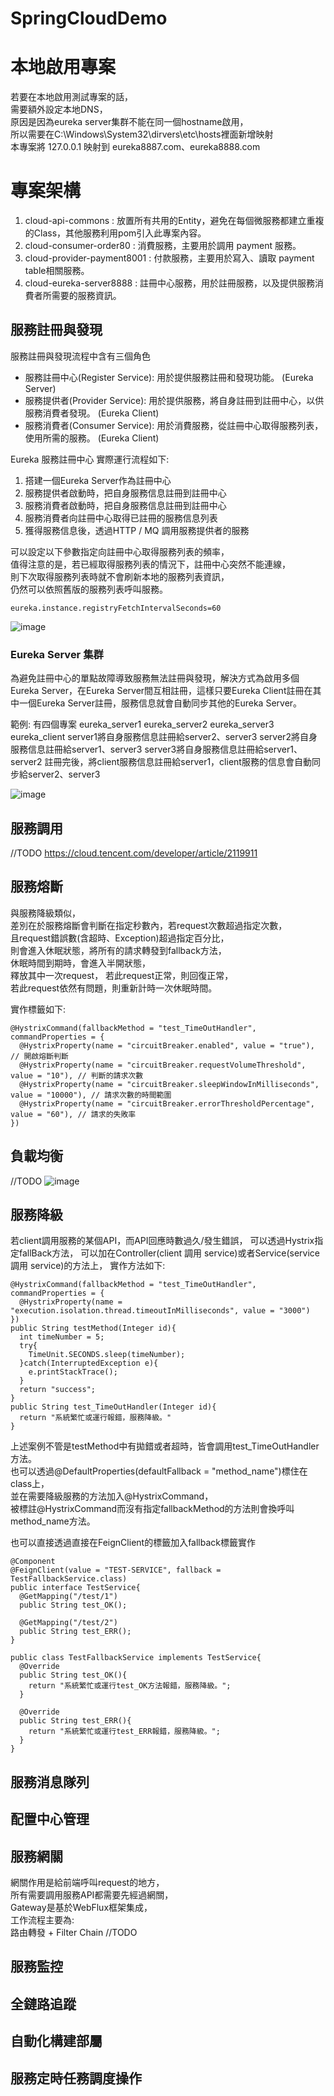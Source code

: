 # SpringCloudDemo

# 本地啟用專案
若要在本地啟用測試專案的話，  
需要額外設定本地DNS，  
原因是因為eureka server集群不能在同一個hostname啟用，  
所以需要在C:\Windows\System32\dirvers\etc\hosts裡面新增映射  
本專案將 127.0.0.1 映射到 eureka8887.com、eureka8888.com 

# 專案架構
1. cloud-api-commons : 放置所有共用的Entity，避免在每個微服務都建立重複的Class，其他服務利用pom引入此專案內容。
2. cloud-consumer-order80 : 消費服務，主要用於調用 payment 服務。
3. cloud-provider-payment8001 : 付款服務，主要用於寫入、讀取 payment table相關服務。
4. cloud-eureka-server8888 : 註冊中心服務，用於註冊服務，以及提供服務消費者所需要的服務資訊。


## 服務註冊與發現

服務註冊與發現流程中含有三個角色

* 服務註冊中心(Register Service): 用於提供服務註冊和發現功能。 (Eureka Server)
* 服務提供者(Provider Service): 用於提供服務，將自身註冊到註冊中心，以供服務消費者發現。 (Eureka Client)
* 服務消費者(Consumer Service): 用於消費服務，從註冊中心取得服務列表，使用所需的服務。 (Eureka Client)

Eureka 服務註冊中心 實際運行流程如下:
1. 搭建一個Eureka Server作為註冊中心
2. 服務提供者啟動時，把自身服務信息註冊到註冊中心
3. 服務消費者啟動時，把自身服務信息註冊到註冊中心
4. 服務消費者向註冊中心取得已註冊的服務信息列表
5. 獲得服務信息後，透過HTTP / MQ 調用服務提供者的服務

可以設定以下參數指定向註冊中心取得服務列表的頻率，  
值得注意的是，若已經取得服務列表的情況下，註冊中心突然不能連線，  
則下次取得服務列表時就不會刷新本地的服務列表資訊，  
仍然可以依照舊版的服務列表呼叫服務。
```
eureka.instance.registryFetchIntervalSeconds=60
```

![image](https://user-images.githubusercontent.com/59738136/224939925-6447b04f-4c68-498f-8d6a-9fae829f1fc3.png)

### Eureka Server 集群
為避免註冊中心的單點故障導致服務無法註冊與發現，解決方式為啟用多個Eureka Server，在Eureka Server間互相註冊，這樣只要Eureka Client註冊在其中一個Eureka Server註冊，服務信息就會自動同步其他的Eureka Server。

範例:
有四個專案
eureka_server1
eureka_server2
eureka_server3
eureka_client
server1將自身服務信息註冊給server2、server3
server2將自身服務信息註冊給server1、server3
server3將自身服務信息註冊給server1、server2
註冊完後，將client服務信息註冊給server1，client服務的信息會自動同步給server2、server3

![image](https://user-images.githubusercontent.com/59738136/233244543-7d7d8a5e-1a0e-4276-a03b-c5bf46bb9e4c.png)


## 服務調用
//TODO
https://cloud.tencent.com/developer/article/2119911

## 服務熔斷

與服務降級類似，  
差別在於服務熔斷會判斷在指定秒數內，若request次數超過指定次數，  
且request錯誤數(含超時、Exception)超過指定百分比，  
則會進入休眠狀態，將所有的請求轉發到fallback方法，  
休眠時間到期時，會進入半開狀態，  
釋放其中一次request，
若此request正常，則回復正常，  
若此request依然有問題，則重新計時一次休眠時間。

實作標籤如下:
```
@HystrixCommand(fallbackMethod = "test_TimeOutHandler", commandProperties = {
  @HystrixProperty(name = "circuitBreaker.enabled", value = "true"), // 開啟熔斷判斷
  @HystrixProperty(name = "circuitBreaker.requestVolumeThreshold", value = "10"), // 判斷的請求次數
  @HystrixProperty(name = "circuitBreaker.sleepWindowInMilliseconds", value = "10000"), // 請求次數的時間範圍
  @HystrixProperty(name = "circuitBreaker.errorThresholdPercentage", value = "60"), // 請求的失敗率
})
```



## 負載均衡
//TODO
![image](https://user-images.githubusercontent.com/59738136/234154447-4292df15-1b46-4481-ae60-dc2f0f43c624.png)

## 服務降級

若client調用服務的某個API，而API回應時數過久/發生錯誤，
可以透過Hystrix指定fallBack方法，
可以加在Controller(client 調用 service)或者Service(service 調用 service)的方法上，
實作方法如下:
```
@HystrixCommand(fallbackMethod = "test_TimeOutHandler", commandProperties = {
  @HystrixProperty(name = "execution.isolation.thread.timeoutInMilliseconds", value = "3000")
})
public String testMethod(Integer id){
  int timeNumber = 5;
  try{
    TimeUnit.SECONDS.sleep(timeNumber);
  }catch(InterruptedException e){
    e.printStackTrace();
  }
  return "success";
}
public String test_TimeOutHandler(Integer id){
  return "系統繁忙或運行報錯，服務降級。"
}

```
上述案例不管是testMethod中有拋錯或者超時，皆會調用test_TimeOutHandler方法。  
也可以透過@DefaultProperties(defaultFallback = "method_name")標住在class上，  
並在需要降級服務的方法加入@HystrixCommand，  
被標註@HystrixCommand而沒有指定fallbackMethod的方法則會換呼叫method_name方法。  

也可以直接透過直接在FeignClient的標籤加入fallback標籤實作  
```
@Component
@FeignClient(value = "TEST-SERVICE", fallback =  TestFallbackService.class)
public interface TestService{
  @GetMapping("/test/1")
  public String test_OK();

  @GetMapping("/test/2")
  public String test_ERR();
}

public class TestFallbackService implements TestService{
  @Override
  public String test_OK(){
    return "系統繁忙或運行test_OK方法報錯，服務降級。";
  }
  
  @Override
  public String test_ERR(){
    return "系統繁忙或運行test_ERR報錯，服務降級。";
  }
}
```

## 服務消息隊列

## 配置中心管理

## 服務網關

網關作用是給前端呼叫request的地方，  
所有需要調用服務API都需要先經過網關，  
Gateway是基於WebFlux框架集成，  
工作流程主要為:  
路由轉發 + Filter Chain   //TODO


## 服務監控

## 全鏈路追蹤

## 自動化構建部屬

## 服務定時任務調度操作
